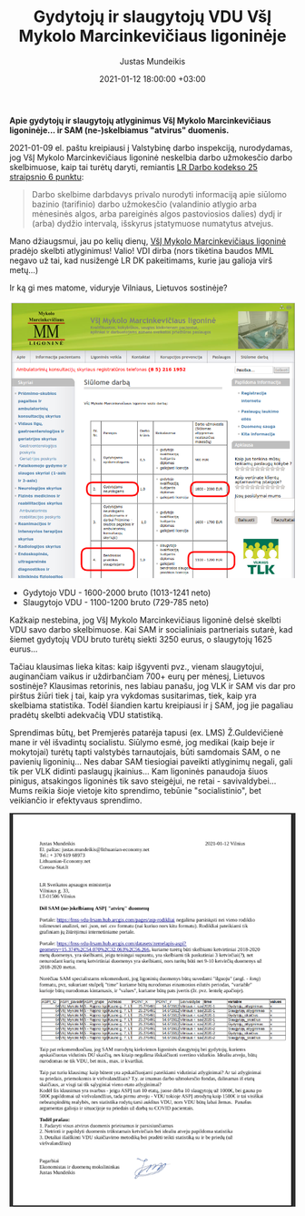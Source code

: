 ﻿---
title: Gydytojų ir slaugytojų VDU VšĮ Mykolo Marcinkevičiaus ligoninėje
date: 2021-01-12 18:00:00 +03:00
author: Justas Mundeikis
layout: post
comments: true
citation: true
image:  /assets/2021/01/12/MML_VDU_ban.png
thumbnail: /assets/2021/01/12/thumb.MML_VDU_ban.png
categories:
  - Sveikatos apsauga
tags:
  - Atlyginimai
  - Medikai
  - Atviri duomenys
---

**Apie gydytojų ir slaugytojų atlyginimus VšĮ Mykolo Marcinkevičiaus ligoninėje... ir SAM (ne-)skelbiamus "atvirus" duomenis.**<!--more-->

2021-01-09 el. paštu kreipiausi į Valstybinę darbo inspekciją, nurodydamas, jog VšĮ Mykolo Marcinkevičiaus ligoninė neskelbia darbo užmokesčio darbo skelbimuose, kaip tai turėtų daryti, remiantis [LR Darbo kodekso 25 straipsnio 6 punktu](https://e-seimas.lrs.lt/portal/legalAct/lt/TAD/10c6bfd07bd511e6a0f68fd135e6f40c/asr):

> Darbo skelbime darbdavys privalo nurodyti informaciją apie siūlomo bazinio (tarifinio) darbo užmokesčio (valandinio atlygio arba mėnesinės algos, arba pareiginės algos pastoviosios dalies) dydį ir (arba) dydžio intervalą, išskyrus įstatymuose numatytus atvejus.

Mano džiaugsmui, jau po kelių dienų, [VšĮ Mykolo Marcinkevičiaus ligoninė](https://www.mmligonine.lt/pages/siulome-darba.php) pradėjo skelbti atlyginimus! Valio! VDI dirba (nors tikėtina baudos MML negavo už tai, kad nusižengė LR DK pakeitimams, kurie jau galioja virš metų...)

Ir ką gi mes matome, viduryje Vilniaus, Lietuvos sostinėje?

![](/assets/2021/01/12/MML_VDU.png)

* Gydytojo VDU - 1600-2000 bruto (1013-1241 neto)
* Slaugytojo VDU - 1100-1200 bruto (729-785 neto)

Kažkaip nestebina, jog VšĮ Mykolo Marcinkevičiaus ligoninė delsė skelbti VDU savo darbo skelbimuose. Kai SAM ir socialiniais partneriais sutarė, kad šiemet gydytojų VDU bruto turėtų siekti 3250 eurus, o slaugytojų 1625 eurus...

Tačiau klausimas lieka kitas: kaip išgyventi pvz., vienam slaugytojui, auginančiam vaikus ir uždirbančiam 700+ eurų per mėnesį, Lietuvos sostinėje? Klausimas retorinis, nes labiau panašu, jog VLK ir SAM vis dar pro pirštus žiūri tiek į tai, kaip yra vykdomas susitarimas, tiek, kaip yra skelbiama statistika. Todėl šiandien kartu kreipiausi ir į SAM, jog jie pagaliau pradėtų skelbti adekvačią VDU statistiką.

Sprendimas būtų, bet Premjerės patarėja tapusi (ex. LMS) Ž.Guldevičienė mane ir vėl išvadintų socialistu. Siūlymo esmė, jog medikai (kaip beje ir mokytojai) turėtų tapti valstybės tarnautojais, būti samdomais SAM, o ne pavienių ligoninių... Nes dabar SAM tiesiogiai paveikti atlyginimų negali, gali tik per VLK didinti paslaugų įkainius... Kam ligoninės panaudoja šiuos pinigus, atsakingos ligoninės tik savo steigėjui, ne retai - savivaldybei...
Mums reikia šioje vietoje kito sprendimo, tebūnie "socialistinio", bet veikiančio ir efektyvaus sprendimo.

![](/assets/2021/01/12/raštas_SAM_dėl_duomenų_VDU_gydytojų_slaugytojų_ASPI_rodikliai.png)

